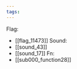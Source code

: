 ```yaml
---
tags:
---
```

Flag:
- [[flag_11473]]
Sound:
- [[sound_43]]
- [[sound_17]]
Fn:
- [[sub000_function28]]
